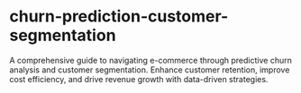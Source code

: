 # churn-prediction-customer-segmentation
A comprehensive guide to navigating e-commerce through predictive churn analysis and customer segmentation. Enhance customer retention, improve cost efficiency, and drive revenue growth with data-driven strategies. 

